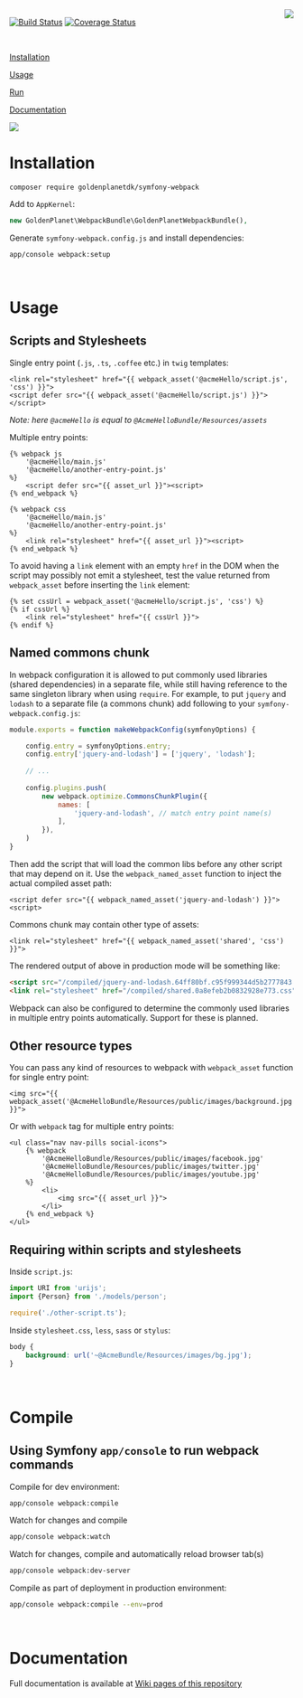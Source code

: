 <img align="right" src="https://cloud.githubusercontent.com/assets/3078595/22329543/5f1dae0c-e3ca-11e6-82d1-2e64e8b94703.png">

[![Build Status](https://travis-ci.org/goldenplanetdk/symfony-webpack.svg?branch=master)](https://travis-ci.org/goldenplanetdk/symfony-webpack)
[![Coverage Status](https://coveralls.io/repos/github/goldenplanetdk/symfony-webpack/badge.svg)](https://coveralls.io/github/goldenplanetdk/symfony-webpack)

<br>

[Installation](#installation)

[Usage](#usage)

[Run](#compile)

[Documentation](https://github.com/goldenplanetdk/symfony-webpack/wiki)

<img type="clear-floated-image" src="https://cloud.githubusercontent.com/assets/3078595/22329385/b18b9218-e3c9-11e6-99ce-db83b05480aa.png" src-origin="http://placehold.it/2000x1/fff/fff">

Installation
============

```shell
composer require goldenplanetdk/symfony-webpack
```

Add to `AppKernel`:

```php
new GoldenPlanet\WebpackBundle\GoldenPlanetWebpackBundle(),
```

Generate `symfony-webpack.config.js` and install dependencies:

```
app/console webpack:setup
```

<br>

Usage
===

Scripts and Stylesheets
----

Single entry point (`.js`, `.ts`, `.coffee` etc.) in `twig` templates:

```twig
<link rel="stylesheet" href="{{ webpack_asset('@acmeHello/script.js', 'css') }}">
<script defer src="{{ webpack_asset('@acmeHello/script.js') }}"></script>
```

*Note: here `@acmeHello` is equal to `@AcmeHelloBundle/Resources/assets`*

Multiple entry points:

```twig
{% webpack js
	'@acmeHello/main.js'
	'@acmeHello/another-entry-point.js'
%}
	<script defer src="{{ asset_url }}"><script>
{% end_webpack %}
```

```twig
{% webpack css
	'@acmeHello/main.js'
	'@acmeHello/another-entry-point.js'
%}
	<link rel="stylesheet" href="{{ asset_url }}"><script>
{% end_webpack %}
```

To avoid having a `link` element with an empty `href` in the DOM when the script may possibly not emit a stylesheet, test the value returned from `webpack_asset` before inserting the `link` element:

```twig
{% set cssUrl = webpack_asset('@acmeHello/script.js', 'css') %}
{% if cssUrl %}
	<link rel="stylesheet" href="{{ cssUrl }}">
{% endif %}
```

Named commons chunk
---

In webpack configuration it is allowed to put commonly used libraries (shared dependencies) in a separate file, while still having reference to the same singleton library when using `require`. For example, to put `jquery` and `lodash` to a separate file (a commons chunk) add following to your `symfony-webpack.config.js`:

```js
module.exports = function makeWebpackConfig(symfonyOptions) {

	config.entry = symfonyOptions.entry;
	config.entry['jquery-and-lodash'] = ['jquery', 'lodash'];
	
	// ...
		
	config.plugins.push(
		new webpack.optimize.CommonsChunkPlugin({
			names: [
				'jquery-and-lodash', // match entry point name(s)
			],
		}),		
	)
}
```

Then add the script that will load the common libs before any other script that may depend on it. 
Use the `webpack_named_asset` function to inject the actual compiled asset path:

```twig
<script defer src="{{ webpack_named_asset('jquery-and-lodash') }}"><script>
```

Commons chunk may contain other type of assets:

```twig
<link rel="stylesheet" href="{{ webpack_named_asset('shared', 'css') }}">
```

The rendered output of above in production mode will be something like:

```html
<script src="/compiled/jquery-and-lodash.64ff80bf.c95f999344d5b2777843.js"></script>
<link rel="stylesheet" href="/compiled/shared.0a8efeb2b0832928e773.css">
```

Webpack can also be configured to determine the commonly used libraries in multiple entry points automatically. Support for these is planned. 

Other resource types
---

You can pass any kind of resources to webpack with `webpack_asset` function for single entry point:

```twig
<img src="{{ webpack_asset('@AcmeHelloBundle/Resources/public/images/background.jpg') }}">
```

Or with `webpack` tag for multiple entry points:

```
<ul class="nav nav-pills social-icons">
	{% webpack
		'@AcmeHelloBundle/Resources/public/images/facebook.jpg'
		'@AcmeHelloBundle/Resources/public/images/twitter.jpg'
		'@AcmeHelloBundle/Resources/public/images/youtube.jpg'
	%}
		<li>
			<img src="{{ asset_url }}">
		</li>
	{% end_webpack %}
</ul>
```

Requiring within scripts and stylesheets
---

Inside `script.js`:

```js
import URI from 'urijs';
import {Person} from './models/person';

require('./other-script.ts');
```

Inside `stylesheet.css`, `less`, `sass` or `stylus`:

```css
body {
    background: url('~@AcmeBundle/Resources/images/bg.jpg');
}
```

<br>

Compile
===

Using Symfony `app/console` to run webpack commands
---

Compile for dev environment:

```bash
app/console webpack:compile
```

Watch for changes and compile

```bash
app/console webpack:watch
```

Watch for changes, compile and automatically reload browser tab(s)

```bash
app/console webpack:dev-server
```

Compile as part of deployment in production environment:

```bash
app/console webpack:compile --env=prod
```

<br>

Documentation
===

Full documentation is available at [Wiki pages of this repository](https://github.com/goldenplanetdk/symfony-webpack/wiki)
